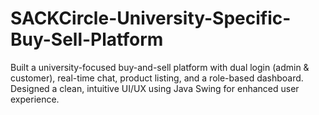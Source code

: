# SACKCircle-University-Specific-Buy-Sell-Platform
Built a university-focused buy-and-sell platform with dual login (admin &amp; customer), real-time chat, product listing, and a role-based dashboard. Designed a clean, intuitive UI/UX using Java Swing for enhanced user experience.

